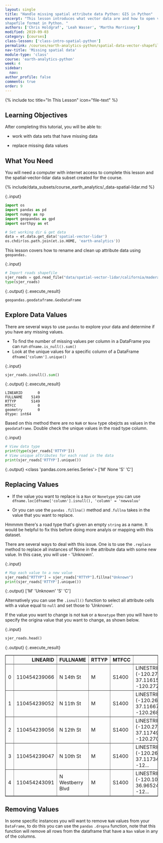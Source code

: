```yaml
---
layout: single
title: "Handle missing spatial attribute data Python: GIS in Python"
excerpt: "This lesson introduces what vector data are and how to open vector data stored in
shapefile format in Python. "
authors: ['Chris Holdgraf', 'Leah Wasser', 'Martha Morrissey']
modified: 2019-09-03
category: [courses]
class-lesson: ['class-intro-spatial-python']
permalink: /courses/earth-analytics-python/spatial-data-vector-shapefiles/missing-data-vector-data-in-python/
nav-title: 'Missing spatial data'
module-type: 'class'
course: 'earth-analytics-python'
week: 4
sidebar:
  nav:
author_profile: false
comments: true
order: 9
---
```

{% include toc title="In This Lesson" icon="file-text" %}

<div class='notice--success' markdown="1">

## <i class="fa fa-graduation-cap" aria-hidden="true"></i> Learning Objectives

After completing this tutorial, you will be able to:

* work with data sets that have missing data

* replace missing data values 

## <i class="fa fa-check-square-o fa-2" aria-hidden="true"></i> What You Need

You will need a computer with internet access to complete this lesson and the
spatial-vector-lidar data subset created for the course.

{% include/data_subsets/course_earth_analytics/_data-spatial-lidar.md %}


</div>

{:.input}
```python
import os
import pandas as pd
import numpy as np
import geopandas as gpd
import earthpy as et 

# Set working dir & get data
data = et.data.get_data('spatial-vector-lidar')
os.chdir(os.path.join(et.io.HOME, 'earth-analytics'))
```

This lesson covers how to rename and clean up attribute data using  `geopandas.`

{:.input}
```python
# Import roads shapefile
sjer_roads = gpd.read_file("data/spatial-vector-lidar/california/madera-county-roads/tl_2013_06039_roads.shp")
type(sjer_roads)
```

{:.output}
{:.execute_result}



    geopandas.geodataframe.GeoDataFrame





## Explore Data Values 

There are several ways to use `pandas` to explore your data and determine if you have any missing values.

* To find the number of missing values per column in a DataFrame you can run `dfname.is_null().sum()`
* Look at the unique values for a specific column of a DataFrame `dfname['column'].unique()`

{:.input}
```python
sjer_roads.isnull().sum()
```

{:.output}
{:.execute_result}



    LINEARID       0
    FULLNAME    5149
    RTTYP       5149
    MTFCC          0
    geometry       0
    dtype: int64





Based on this method there are no `NaN` or `None` type obejcts as values in the `geodataframe`. Double check the unique values in the road type column. 

{:.input}
```python
# View data type 
print(type(sjer_roads['RTTYP']))
# View unique attributes for each road in the data
print(sjer_roads['RTTYP'].unique())
```

{:.output}
    <class 'pandas.core.series.Series'>
    ['M' None 'S' 'C']



## Replacing Values

* If the value you want to replace is a `Nan` or `Nonetype` you can use 
    `dfname.loc[dfname['column'].isnull(), 'column' = 'newvaluu'`
    
* Or you can use the `pandas` `.fillna()` method and .`fullna` takes in the value that you want to replace. 

Hmmmm there's a road type that's given an empty `string` as a name. It would be helpful to fix this before doing more analyis or mapping with this dataset. 

There are several ways to deal with this issue. One is to use the `.replace` method to replace all instances of None in the attribute data with some new value. In this case, you will use - 'Unknown'. 

{:.input}
```python
# Map each value to a new value 
sjer_roads["RTTYP"] = sjer_roads["RTTYP"].fillna("Unknown")
print(sjer_roads['RTTYP'].unique())
```

{:.output}
    ['M' 'Unknown' 'S' 'C']



Alternatively you can use the `.isnull()` function to select all attribute cells with a value equal to `null` and set those to 'Unknown'.

If the value you want to change is not `NaN` or a `Nonetype` then you will have to specify the origina value that you want to change, as shown below. 

{:.input}
```python
sjer_roads.head()
```

{:.output}
{:.execute_result}



<div>
<style scoped>
    .dataframe tbody tr th:only-of-type {
        vertical-align: middle;
    }

    .dataframe tbody tr th {
        vertical-align: top;
    }

    .dataframe thead th {
        text-align: right;
    }
</style>
<table border="1" class="dataframe">
  <thead>
    <tr style="text-align: right;">
      <th></th>
      <th>LINEARID</th>
      <th>FULLNAME</th>
      <th>RTTYP</th>
      <th>MTFCC</th>
      <th>geometry</th>
    </tr>
  </thead>
  <tbody>
    <tr>
      <td>0</td>
      <td>110454239066</td>
      <td>N 14th St</td>
      <td>M</td>
      <td>S1400</td>
      <td>LINESTRING (-120.272267 37.116151, -120.27244 ...</td>
    </tr>
    <tr>
      <td>1</td>
      <td>110454239052</td>
      <td>N 11th St</td>
      <td>M</td>
      <td>S1400</td>
      <td>LINESTRING (-120.267877 37.116672, -120.268072...</td>
    </tr>
    <tr>
      <td>2</td>
      <td>110454239056</td>
      <td>N 12th St</td>
      <td>M</td>
      <td>S1400</td>
      <td>LINESTRING (-120.27053 37.117494, -120.270448 ...</td>
    </tr>
    <tr>
      <td>3</td>
      <td>110454239047</td>
      <td>N 10th St</td>
      <td>M</td>
      <td>S1400</td>
      <td>LINESTRING (-120.267028 37.11734599999999, -12...</td>
    </tr>
    <tr>
      <td>4</td>
      <td>110454243091</td>
      <td>N Westberry Blvd</td>
      <td>M</td>
      <td>S1400</td>
      <td>LINESTRING (-120.101219 36.96524099999999, -12...</td>
    </tr>
  </tbody>
</table>
</div>





## Removing Values

In some specific instances you will want to remove `NaN` values from your `DataFrame`, to do this you can use the `pandas` `.dropna` function, note that this function will remove all rows from the dataframe that have a `Nan` value in any of the columns. 
